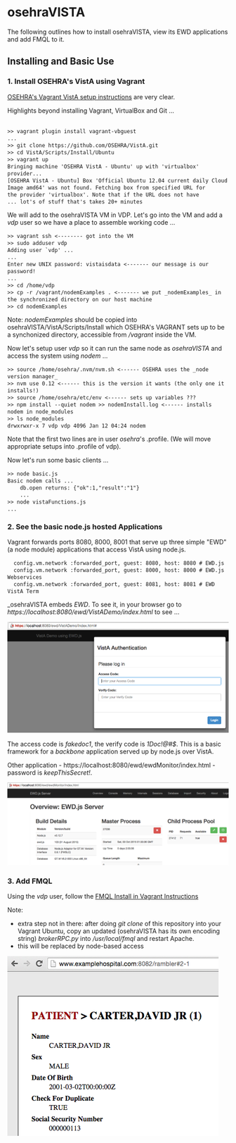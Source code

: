 # osehraVISTA 

The following outlines how to install osehraVISTA, view its EWD applications and add FMQL to it.

## Installing and Basic Use

### 1. Install OSEHRA's VistA using Vagrant

[OSEHRA's Vagrant VistA setup instructions](https://github.com/OSEHRA/VistA/blob/master/Documentation/Install/Vagrant.rst) are very clear.

Highlights beyond installing Vagrant, VirtualBox and Git ...

```text

>> vagrant plugin install vagrant-vbguest
...
>> git clone https://github.com/OSEHRA/VistA.git
>> cd VistA/Scripts/Install/Ubuntu
>> vagrant up
Bringing machine 'OSEHRA VistA - Ubuntu' up with 'virtualbox' provider...
[OSEHRA VistA - Ubuntu] Box 'Official Ubuntu 12.04 current daily Cloud Image amd64' was not found. Fetching box from specified URL for
the provider 'virtualbox'. Note that if the URL does not have
... lot's of stuff that's takes 20+ minutes

```

We will add to the osehraVISTA VM in VDP. Let's go into the VM and add a _vdp_ user so we have a place to assemble working code ...

```text
>> vagrant ssh <-------- got into the VM
>> sudo adduser vdp
Adding user `vdp' ...
...
Enter new UNIX password: vistaisdata <------- our message is our password!
...
>> cd /home/vdp
>> cp -r /vagrant/nodemExamples . <------- we put _nodemExamples_ in the synchronized directory on our host machine
>> cd nodemExamples
```

Note: _nodemExamples_ should be copied into osehraVISTA/VistA/Scripts/Install which OSEHRA's VAGRANT sets up to be a synchonized directory, accessible from _/vagrant_ inside the VM.

Now let's setup user _vdp_ so it can run the same node as _osehraVISTA_ and access the system using _nodem_ ...

```text
>> source /home/osehra/.nvm/nvm.sh <------ OSEHRA uses the _node version manager_
>> nvm use 0.12 <------ this is the version it wants (the only one it installs!)
>> source /home/osehra/etc/env <------ sets up variables ???
>> npm install --quiet nodem >> nodemInstall.log <------ installs nodem in node_modules
>> ls node_modules
drwxrwxr-x 7 vdp vdp 4096 Jan 12 04:24 nodem
```

Note that the first two lines are in user _osehra_'s .profile. (We will move appropriate setups into .profile of vdp). 

Now let's run some basic clients ...

```text
>> node basic.js 
Basic nodem calls ...
	db.open returns: {"ok":1,"result":"1"}
	...
>> node vistaFunctions.js
...
```

### 2. See the basic node.js hosted Applications

Vagrant forwards ports 8080, 8000, 8001 that serve up three simple "EWD" (a node module) applications that access VistA using node.js.

```text
  config.vm.network :forwarded_port, guest: 8080, host: 8080 # EWD.js
  config.vm.network :forwarded_port, guest: 8000, host: 8000 # EWD.js Webservices
  config.vm.network :forwarded_port, guest: 8081, host: 8081 # EWD VistA Term
```

_osehraVISTA embeds _EWD_. To see it, in your browser go to _https://localhost:8080/ewd/VistADemo/index.html_ to see ...

![EWD Open Screen](/osehraVISTA/imgs/ewdOpenScreen.png)

The access code is _fakedoc1_, the verify code is _1Doc!@#$_. This is a basic framework for a _backbone_ application served up by node.js over VistA.

Other application - https://localhost:8080/ewd/ewdMonitor/index.html - password is _keepThisSecret!_.

![EWD Monitor](/osehraVISTA/imgs/ewdMonitor.png)

### 3. Add FMQL 

Using the _vdp_ user, follow the [FMQL Install in Vagrant Instructions](https://github.com/caregraf/FMQL/wiki/Add-FMQL-to-OSEHRA-Vagrant-VistA)

Note:
  * extra step not in there: after doing _git clone_ of this repository into your Vagrant Ubuntu, copy an updated (osehraVISTA has its own encoding string) _brokerRPC.py_ into _/usr/local/fmql_ and restart Apache. 
  * this will be replaced by node-based access

![FMQL from host machine](/osehraVISTA/imgs/FMQLRamblerToVagrant8082.png)
